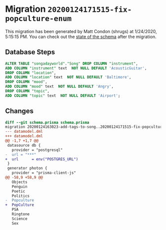 # Migration `20200124171515-fix-popculture-enum`

This migration has been generated by Matt Condon (shrugs) at 1/24/2020, 5:15:15 PM.
You can check out the [state of the schema](./schema.prisma) after the migration.

## Database Steps

```sql
ALTER TABLE "songadayworld"."Song" DROP COLUMN "instrument",
ADD COLUMN "instrument" text  NOT NULL DEFAULT 'AcousticGuitar',
DROP COLUMN "location",
ADD COLUMN "location" text  NOT NULL DEFAULT 'Baltimore',
DROP COLUMN "mood",
ADD COLUMN "mood" text  NOT NULL DEFAULT 'Angry',
DROP COLUMN "topic",
ADD COLUMN "topic" text  NOT NULL DEFAULT 'Airport';
```

## Changes

```diff
diff --git schema.prisma schema.prisma
migration 20200124163023-add-tags-to-song..20200124171515-fix-popculture-enum
--- datamodel.dml
+++ datamodel.dml
@@ -1,7 +1,7 @@
 datasource db {
   provider = "postgresql"
-  url = "***"
+  url      = env("POSTGRES_URL")
 }
 generator photon {
   provider = "prisma-client-js"
@@ -58,9 +58,9 @@
   Objects
   Penguin
   Poetic
   Politics
-  Popculture
+  PopCulture
   PSA
   Ringtone
   Science
   Sex
```


